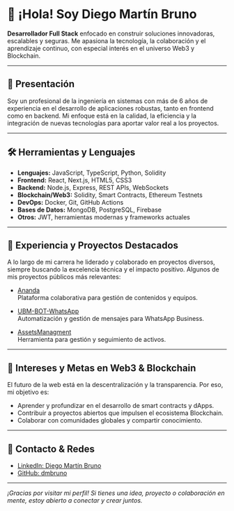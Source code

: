 # 👋 ¡Hola! Soy Diego Martín Bruno

**Desarrollador Full Stack** enfocado en construir soluciones innovadoras, escalables y seguras. Me apasiona la tecnología, la colaboración y el aprendizaje continuo, con especial interés en el universo Web3 y Blockchain.

---

## 🚀 Presentación

Soy un profesional de la ingeniería en sistemas con más de 6 años de experiencia en el desarrollo de aplicaciones robustas, tanto en frontend como en backend. Mi enfoque está en la calidad, la eficiencia y la integración de nuevas tecnologías para aportar valor real a los proyectos.

---

## 🛠️ Herramientas y Lenguajes

- **Lenguajes:** JavaScript, TypeScript, Python, Solidity
- **Frontend:** React, Next.js, HTML5, CSS3
- **Backend:** Node.js, Express, REST APIs, WebSockets
- **Blockchain/Web3:** Solidity, Smart Contracts, Ethereum Testnets
- **DevOps:** Docker, Git, GitHub Actions
- **Bases de Datos:** MongoDB, PostgreSQL, Firebase
- **Otros:** JWT, herramientas modernas y frameworks actuales

---

## 💼 Experiencia y Proyectos Destacados

A lo largo de mi carrera he liderado y colaborado en proyectos diversos, siempre buscando la excelencia técnica y el impacto positivo. Algunos de mis proyectos públicos más relevantes:

- [Ananda](https://github.com/dmbruno/Ananda)  
  Plataforma colaborativa para gestión de contenidos y equipos.

- [UBM-BOT-WhatsApp](https://github.com/dmbruno/UBM-BOT-WhatsApp)  
  Automatización y gestión de mensajes para WhatsApp Business.

- [AssetsManagment](https://github.com/dmbruno/AssetsManagment)  
  Herramienta para gestión y seguimiento de activos.

---

## 🌱 Intereses y Metas en Web3 & Blockchain

El futuro de la web está en la descentralización y la transparencia. Por eso, mi objetivo es:

- Aprender y profundizar en el desarrollo de smart contracts y dApps.
- Contribuir a proyectos abiertos que impulsen el ecosistema Blockchain.
- Colaborar con comunidades globales y compartir conocimiento.

---

## 🤝 Contacto & Redes

- [LinkedIn: Diego Martín Bruno](https://www.linkedin.com/in/diego-martin-bruno/)
- [GitHub: dmbruno](https://github.com/dmbruno)

---

_¡Gracias por visitar mi perfil! Si tienes una idea, proyecto o colaboración en mente, estoy abierto a conectar y crear juntos._
